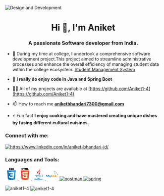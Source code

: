 ![Design and Development]([https://github.com/adriantwarog/adriantwarog/blob/master/freeCodeCamp.jpg](https://github.com/Aniket1-4/Aniket1-4/blob/main/be-change-inspired-active-thunder-website.jpg))
<h1 align="center">Hi 👋, I'm Aniket</h1>
<h3 align="center">A passionate Software developer from India.</h3>

- 🔭 During my time at college, I undertook a comprehensive software development project.This project aimed to streamline administrative processes and enhance the overall efficiency of managing student data within the college ecosystem. [Student Management System](https://github.com/Aniket1-4/Projects/tree/main/students)

- 🌱 **I really do enjoy code in Java and Spring Boot**

- 👨‍💻 All of my projects are available at [https://github.com/Aniket1-4](https://github.com/Aniket1-4)

- 📫 How to reach me **aniketbhandari7300@gmail.com**

- ⚡ Fun fact **I enjoy cooking and have mastered creating unique dishes by fusing different cultural cuisines.**

<h3 align="left">Connect with me:</h3>
<p align="left">
<a href="https://linkedin.com/in/https://www.linkedin.com/in/aniket-bhandari-jd/" target="blank"><img align="center" src="https://raw.githubusercontent.com/rahuldkjain/github-profile-readme-generator/master/src/images/icons/Social/linked-in-alt.svg" alt="https://www.linkedin.com/in/aniket-bhandari-jd/" height="30" width="40" /></a>
</p>

<h3 align="left">Languages and Tools:</h3>
<p align="left"> <a href="https://www.w3schools.com/css/" target="_blank" rel="noreferrer"> <img src="https://raw.githubusercontent.com/devicons/devicon/master/icons/css3/css3-original-wordmark.svg" alt="css3" width="40" height="40"/> </a> <a href="https://www.w3.org/html/" target="_blank" rel="noreferrer"> <img src="https://raw.githubusercontent.com/devicons/devicon/master/icons/html5/html5-original-wordmark.svg" alt="html5" width="40" height="40"/> </a> <a href="https://www.java.com" target="_blank" rel="noreferrer"> <img src="https://raw.githubusercontent.com/devicons/devicon/master/icons/java/java-original.svg" alt="java" width="40" height="40"/> </a> <a href="https://www.mysql.com/" target="_blank" rel="noreferrer"> <img src="https://raw.githubusercontent.com/devicons/devicon/master/icons/mysql/mysql-original-wordmark.svg" alt="mysql" width="40" height="40"/> </a> <a href="https://postman.com" target="_blank" rel="noreferrer"> <img src="https://www.vectorlogo.zone/logos/getpostman/getpostman-icon.svg" alt="postman" width="40" height="40"/> </a> <a href="https://spring.io/" target="_blank" rel="noreferrer"> <img src="https://www.vectorlogo.zone/logos/springio/springio-icon.svg" alt="spring" width="40" height="40"/> </a> </p>

<p><img align="left" src="https://github-readme-stats.vercel.app/api/top-langs?username=aniket1-4&show_icons=true&locale=en&layout=compact" alt="aniket1-4" /></p>

<p>&nbsp;<img align="center" src="https://github-readme-stats.vercel.app/api?username=aniket1-4&show_icons=true&locale=en" alt="aniket1-4" /></p>
